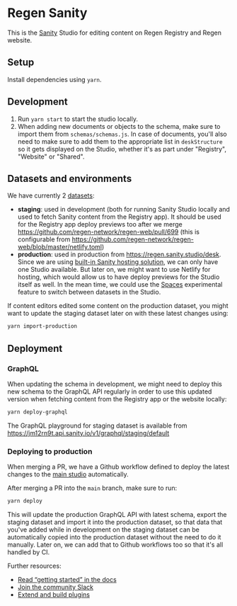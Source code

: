 # Regen Sanity

This is the [Sanity](https://sanity.io/) Studio for editing content on Regen Registry and Regen website.

## Setup

Install dependencies using `yarn`.

## Development

1. Run `yarn start` to start the studio locally.
2. When adding new documents or objects to the schema, make sure to import them from `schemas/schemas.js`. In case of documents, you'll also need to make sure to add them to the appropriate list in `deskStructure` so it gets displayed on the Studio, whether it's as part under "Registry", "Website" or "Shared".

## Datasets and environments

We have currently 2 [datasets](https://www.sanity.io/docs/datasets):
- **staging**: used in development (both for running Sanity Studio locally and used to fetch Sanity content from the Registry app). It should be used for the Registry app deploy previews too after we merge https://github.com/regen-network/regen-web/pull/699 (this is configurable from https://github.com/regen-network/regen-web/blob/master/netlify.toml)
- **production**: used in production from https://regen.sanity.studio/desk. Since we are using [built-in Sanity hosting solution](https://www.sanity.io/docs/deployment#bd4e07db3e37), we can only have one Studio available. But later on, we might want to use Netlify for hosting, which would allow us to have deploy previews for the Studio itself as well. In the mean time, we could use the [Spaces](https://www.sanity.io/docs/spaces) experimental feature to switch between datasets in the Studio.

If content editors edited some content on the production dataset, you might want to update the staging dataset later on with these latest changes using:

```sh
yarn import-production
```

## Deployment

### GraphQL

When updating the schema in development, we might need to deploy this new schema to the GraphQL API regularly in order to use this updated version when fetching content from the Registry app or the website locally:

```sh
yarn deploy-graphql
```

The GraphQL playground for staging dataset is available from https://jm12rn9t.api.sanity.io/v1/graphql/staging/default

### Deploying to production

When merging a PR, we have a Github workflow defined to deploy the latest changes to the [main studio](https://regen.sanity.studio/desk) automatically.

After merging a PR into the `main` branch, make sure to run:

```sh
yarn deploy
```

This will update the production GraphQL API with latest schema, export the staging dataset and import it into the production dataset, so that data that you've added while in development on the staging dataset can be automatically copied into the production dataset without the need to do it manually. Later on, we can add that to Github workflows too so that it's all handled by CI.

Further resources:

- [Read “getting started” in the docs](https://www.sanity.io/docs/introduction/getting-started?utm_source=readme)
- [Join the community Slack](https://slack.sanity.io/?utm_source=readme)
- [Extend and build plugins](https://www.sanity.io/docs/content-studio/extending?utm_source=readme)
